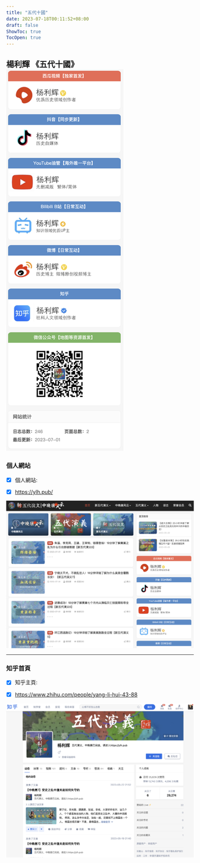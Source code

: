 ```yaml
---
title: "五代十國"
date: 2023-07-18T00:11:52+08:00
draft: false
ShowToc: true
TocOpen: true
---
```


## 楊利輝 《五代十國》 ![](https://raw.githubusercontent.com/davidpythonseo/web3blog/main/content/post/images/全網賬號.png)

### 個人網站 

- [x] 個人網站: 
- [x] https://ylh.pub/


![](https://raw.githubusercontent.com/davidpythonseo/web3blog/main/content/post/images/楊利輝個人網站.png)

---

### 知乎首頁

- [x] 知乎主頁:
- [x] https://www.zhihu.com/people/yang-li-hui-43-88


![](https://raw.githubusercontent.com/davidpythonseo/web3blog/main/content/post/images/楊利輝知乎首頁.png)
